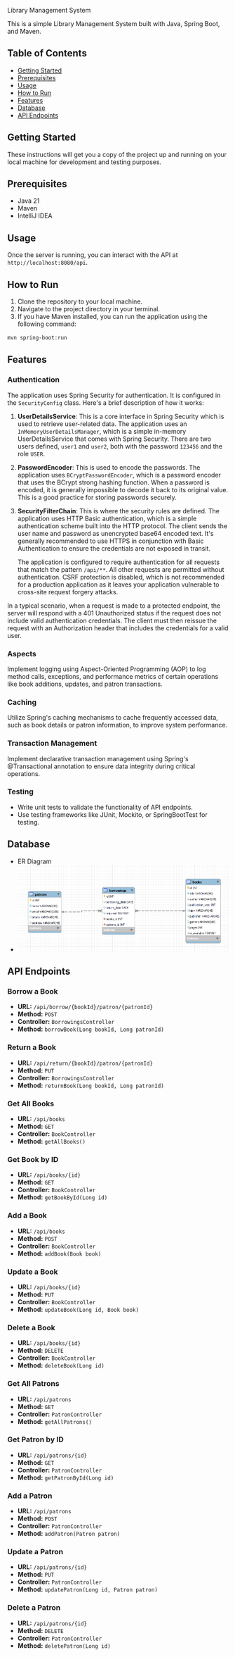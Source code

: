 Library Management System

This is a simple Library Management System built with Java, Spring Boot, and Maven.

## Table of Contents

- [Getting Started](#getting-started)
- [Prerequisites](#prerequisites)
- [Usage](#usage)
- [How to Run](#how-to-run)
- [Features](#feachers)
- [Database](#database)
- [API Endpoints](#api-endpoints)

## Getting Started

These instructions will get you a copy of the project up and running on your local machine for development and testing purposes.

## Prerequisites

- Java 21
- Maven
- IntelliJ IDEA

## Usage

Once the server is running, you can interact with the API at `http://localhost:8080/api`.

## How to Run

1. Clone the repository to your local machine.
2. Navigate to the project directory in your terminal.
3. If you have Maven installed, you can run the application using the following command:

```bash
mvn spring-boot:run
```

## Features

### Authentication

The application uses Spring Security for authentication. It is configured in the `SecurityConfig` class. Here's a brief description of how it works:

1. **UserDetailsService**: This is a core interface in Spring Security which is used to retrieve user-related data. The application uses an `InMemoryUserDetailsManager`, which is a simple in-memory UserDetailsService that comes with Spring Security. There are two users defined, `user1` and `user2`, both with the password `123456` and the role `USER`.

2. **PasswordEncoder**: This is used to encode the passwords. The application uses `BCryptPasswordEncoder`, which is a password encoder that uses the BCrypt strong hashing function. When a password is encoded, it is generally impossible to decode it back to its original value. This is a good practice for storing passwords securely.

3. **SecurityFilterChain**: This is where the security rules are defined. The application uses HTTP Basic authentication, which is a simple authentication scheme built into the HTTP protocol. The client sends the user name and password as unencrypted base64 encoded text. It's generally recommended to use HTTPS in conjunction with Basic Authentication to ensure the credentials are not exposed in transit.

   The application is configured to require authentication for all requests that match the pattern `/api/**`. All other requests are permitted without authentication. CSRF protection is disabled, which is not recommended for a production application as it leaves your application vulnerable to cross-site request forgery attacks.

In a typical scenario, when a request is made to a protected endpoint, the server will respond with a 401 Unauthorized status if the request does not include valid authentication credentials. The client must then reissue the request with an Authorization header that includes the credentials for a valid user.

### Aspects
Implement logging using Aspect-Oriented Programming (AOP) to log method calls, exceptions, and performance metrics of certain operations like book additions, updates, and patron transactions.

### Caching
Utilize Spring's caching mechanisms to cache frequently accessed data, such as book details or patron information, to improve system performance.

### Transaction Management
Implement declarative transaction management using Spring's @Transactional annotation to ensure data integrity during critical operations.

### Testing
- Write unit tests to validate the functionality of API endpoints.
- Use testing frameworks like JUnit, Mockito, or SpringBootTest for testing.

## Database
- ER Diagram
- ![ER Diagram](Capture.PNG)

## API Endpoints

### Borrow a Book

- **URL:** `/api/borrow/{bookId}/patron/{patronId}`
- **Method:** `POST`
- **Controller:** `BorrowingsController`
- **Method:** `borrowBook(Long bookId, Long patronId)`

### Return a Book

- **URL:** `/api/return/{bookId}/patron/{patronId}`
- **Method:** `PUT`
- **Controller:** `BorrowingsController`
- **Method:** `returnBook(Long bookId, Long patronId)`

### Get All Books

- **URL:** `/api/books`
- **Method:** `GET`
- **Controller:** `BookController`
- **Method:** `getAllBooks()`

### Get Book by ID

- **URL:** `/api/books/{id}`
- **Method:** `GET`
- **Controller:** `BookController`
- **Method:** `getBookById(Long id)`

### Add a Book

- **URL:** `/api/books`
- **Method:** `POST`
- **Controller:** `BookController`
- **Method:** `addBook(Book book)`

### Update a Book

- **URL:** `/api/books/{id}`
- **Method:** `PUT`
- **Controller:** `BookController`
- **Method:** `updateBook(Long id, Book book)`

### Delete a Book

- **URL:** `/api/books/{id}`
- **Method:** `DELETE`
- **Controller:** `BookController`
- **Method:** `deleteBook(Long id)`

### Get All Patrons

- **URL:** `/api/patrons`
- **Method:** `GET`
- **Controller:** `PatronController`
- **Method:** `getAllPatrons()`

### Get Patron by ID

- **URL:** `/api/patrons/{id}`
- **Method:** `GET`
- **Controller:** `PatronController`
- **Method:** `getPatronById(Long id)`

### Add a Patron

- **URL:** `/api/patrons`
- **Method:** `POST`
- **Controller:** `PatronController`
- **Method:** `addPatron(Patron patron)`

### Update a Patron

- **URL:** `/api/patrons/{id}`
- **Method:** `PUT`
- **Controller:** `PatronController`
- **Method:** `updatePatron(Long id, Patron patron)`

### Delete a Patron

- **URL:** `/api/patrons/{id}`
- **Method:** `DELETE`
- **Controller:** `PatronController`
- **Method:** `deletePatron(Long id)`
